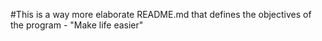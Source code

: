 #This is a way more elaborate README.md that defines the objectives of  the program - "Make life easier" 
